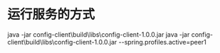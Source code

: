 # 运行服务的方式
java -jar config-client\build\libs\config-client-1.0.0.jar
java -jar config-client\build\libs\config-client-1.0.0.jar --spring.profiles.active=peer1

